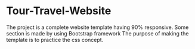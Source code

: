 # Tour-Travel-Website
The project is a complete website template having 90% responsive. Some section is made by using Bootstrap framework The purpose of making the template is to practice the css concept.
